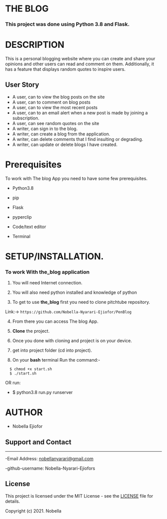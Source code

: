 # THE BLOG

### **This project was done using Python 3.8  and Flask.** 


# DESCRIPTION

 This is a personal blogging website where you can create and share your opinions and other users can read and comment on them. Additionally, it has a feature that displays random quotes to inspire users. 

## User Story

- A user, can to view the blog posts on the site
- A user, can to comment on blog posts
- A user, can to view the most recent posts
- A user, can to an email alert when a new post is made by joining a subscription.
- A user, can see random quotes on the site
- A writer, can sign in to the blog.
- A writer, can create a blog from the application.
- A writer, can delete comments that I find insulting or degrading.
- A writer, can update or delete blogs I have created.

# Prerequisites

To work with The blog App you need to have some few prerequisites.

- Python3.8

- pip

- Flask 

- pyperclip

- Code/text editor

- Terminal

# **SETUP/INSTALLATION.**

### **To work With the_blog application**

1. You will need Internet connection.

2. You will also need python installed and knowledge of python

3. To get to use **the_blog** first you need to clone pitchtube repository. 

Link:-> ```https://github.com/Nobella-Nyarari-Ejiofor/PenBlog```

4. From there you can access The blog App.

5. **Clone** the project.

6. Once you done with cloning and project is on your device.

7. get into project folder (cd into project).

8. On your **bash** terminal Run the command:- 

```
  $ chmod +x start.sh
  $ ./start.sh
```
OR run: 
* $ python3.8 run.py runserver


# AUTHOR

* Nobella Ejiofor

## Support and Contact
---



-Email Address: nobellanyarari@gmail.com

-github-username: Nobella-Nyarari-Ejiofors

## License
This project is licensed under the MIT License - see the [LICENSE](LICENSE) file for details.

Copyright (c) 2021. Nobella
